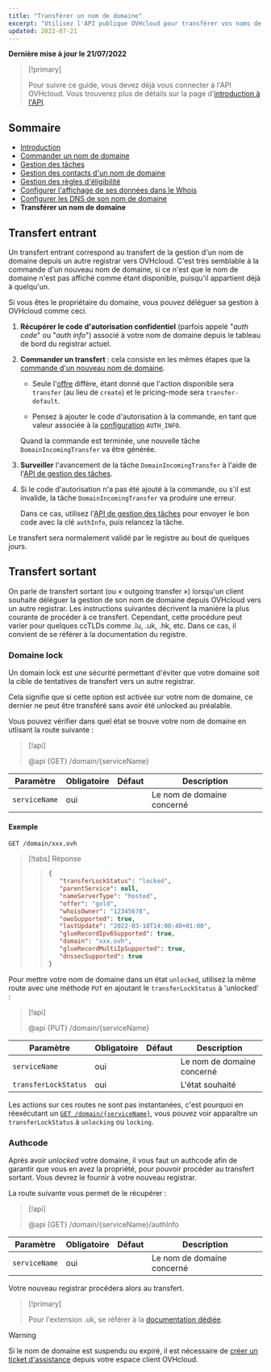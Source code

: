 ```yaml
---
title: "Transférer un nom de domaine"
excerpt: "Utilisez l'API publique OVHcloud pour transférer vos noms de domaines"
updated: 2022-07-21
---
```


**Dernière mise à jour le 21/07/2022**

<!-- Rappel à mettre au début de chaque page -->

> [!primary]
>
> Pour suivre ce guide, vous devez déjà vous connecter à l'API OVHcloud. Vous trouverez plus de détails sur la page d'[introduction à l'API](/pages/web/domains/api_domain_intro).

<!-- Begin TOC -->

## Sommaire

- [Introduction](/pages/web/domains/api_domain_intro)
- [Commander un nom de domaine](/pages/web/domains/api_domain_order)
- [Gestion des tâches](/pages/web/domains/api_domain_tasks)
- [Gestion des contacts d'un nom de domaine](/pages/web/domains/api_domain_contacts)
- [Gestion des règles d'éligibilité](/pages/web/domains/api_domain_rules)
- [Configurer l'affichage de ses données dans le Whois](/pages/web/domains/api_domain_whois)
- [Configurer les DNS de son nom de domaine](/pages/web/domains/api_domain_dns)
- **Transférer un nom de domaine**
<!-- End TOC -->

## Transfert entrant

Un transfert entrant correspond au transfert de la gestion d'un nom de domaine depuis un autre registrar vers OVHcloud.
C'est très semblable à la commande d'un nouveau nom de domaine, si ce n'est que le nom de domaine n'est pas affiché comme étant disponible, puisqu'il appartient déjà à quelqu'un.

Si vous êtes le propriétaire du domaine, vous pouvez déléguer sa gestion à OVHcloud comme ceci.

1. **Récupérer le code d'autorisation confidentiel** (parfois appelé "_auth code_" ou "_auth info_") associé à votre nom de domaine depuis le tableau de bord du registrar actuel.

2. **Commander un transfert** : cela consiste en les mêmes étapes que la [commande d'un nouveau nom de domaine](/pages/web/domains/api_domain_order).

    - Seule l'[offre](/pages/web/domains/api_domain_order#fetch-available-offers) diffère, étant donné que l'action disponible sera `transfer` (au lieu de `create`) et le pricing-mode sera `transfer-default`.

    - Pensez à ajouter le code d'autorisation à la commande, en tant que valeur associée à la [configuration](/pages/web/domains/api_domain_order#add-configuration) `AUTH_INFO`.

    Quand la commande est terminée, une nouvelle tâche `DomainIncomingTransfer` va être générée.

3. **Surveiller** l'avancement de la tâche `DomainIncomingTransfer` à l'aide de l'[API de gestion des tâches](/pages/web/domains/api_domain_tasks#view-pending-tasks).

4. Si le code d'autorisation n'a pas été ajouté à la commande, ou s'il est invalide, la tâche `DomainIncomingTransfer` va produire une erreur.

    Dans ce cas, utilisez l'[API de gestion des tâches](/pages/web/domains/api_domain_tasks#fix-and-relaunch-a-task-in-error) pour envoyer le bon code avec la clé `authInfo`, puis relancez la tâche.

Le transfert sera normalement validé par le registre au bout de quelques jours.

## Transfert sortant

On parle de transfert sortant (ou « outgoing transfer ») lorsqu'un client souhaite déléguer la gestion de son nom de domaine depuis OVHcloud vers un autre registrar. Les instructions suivantes décrivent la manière la plus courante de procéder à ce transfert. Cependant, cette procédure peut varier pour quelques ccTLDs comme .lu, .uk, .hk, etc.
Dans ce cas, il convient de se référer à la documentation du registre.

### Domaine lock

Un domain lock est une sécurité permettant d'éviter que votre domaine soit la cible de tentatives de transfert vers un autre registrar.

Cela signifie que si cette option est activée sur votre nom de domaine, ce dernier ne peut être transféré sans avoir été unlocked au préalable.

Vous pouvez vérifier dans quel état se trouve votre nom de domaine en utlisant la route suivante :

> [!api]
>
> @api {GET} /domain/{serviceName}

| Paramètre     | Obligatoire | Défaut | Description                |
| ------------- | ----------- | ------ | -------------------------- |
| `serviceName` | oui         |        | Le nom de domaine concerné |

#### Exemple

```text
GET /domain/xxx.ovh
```

<!-- prettier-ignore -->
> [!tabs]
> Réponse
>> ```json
>> {
>>    "transferLockStatus": "locked",
>>    "parentService": null,
>>    "nameServerType": "hosted",
>>    "offer": "gold",
>>    "whoisOwner": "12345678",
>>    "owoSupported": true,
>>    "lastUpdate": "2022-03-10T14:00:40+01:00",
>>    "glueRecordIpv6Supported": true,
>>    "domain": "xxx.ovh",
>>    "glueRecordMultiIpSupported": true,
>>    "dnssecSupported": true
>>}
>> ```

Pour mettre votre nom de domaine dans un état `unlocked`, utilisez la même route avec une méthode `PUT` en ajoutant le `transferLockStatus` à 'unlocked' :

> [!api]
>
> @api {PUT} /domain/{serviceName}

| Paramètre            | Obligatoire | Défaut | Description                |
| -------------------- | ----------- | ------ | -------------------------- |
| `serviceName`        | oui         |        | Le nom de domaine concerné |
| `transferLockStatus` | oui         |        | L'état souhaité            |

Les actions sur ces routes ne sont pas instantanées, c'est pourquoi en réexécutant un [`GET /domain/{serviceName}`](https://api.ovh.com/console/#/domain/%7BserviceName%7D~GET), vous pouvez voir apparaître un `transferLockStatus` à `unlocking` ou `locking`.

### Authcode

Après avoir *unlocked* votre domaine, il vous faut un authcode afin de garantir que vous en avez la propriété, pour pouvoir procéder au transfert sortant. Vous devrez le fournir à votre nouveau registrar.

La route suivante vous permet de le récupérer :

> [!api]
>
> @api {GET} /domain/{serviceName}/authInfo

| Paramètre     | Obligatoire | Défaut | Description                |
| ------------- | ----------- | ------ | -------------------------- |
| `serviceName` | oui         |        | Le nom de domaine concerné |

Votre nouveau registrar procédera alors au transfert.

> [!primary]
>
> Pour l'extension .uk, se référer à la [documentation dédiée](/pages/web/domains/transfer_incoming_couk).

> [!warning]
>
> Si le nom de domaine est suspendu ou expiré, il est nécessaire de [créer un ticket d'assistance](https://www.ovh.com/manager/dedicated/#/support/tickets/new) depuis votre espace client OVHcloud.
